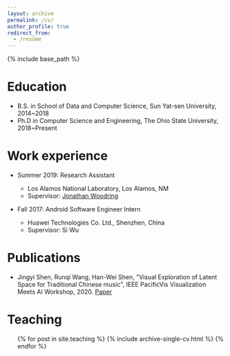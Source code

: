```yaml
---
layout: archive
permalink: /cv/
author_profile: true
redirect_from:
  - /resume
---
```


{% include base_path %}

Education
======
* B.S. in School of Data and Computer Science, Sun Yat-sen University, 2014~2018
* Ph.D in Computer Science and Engineering, The Ohio State University, 2018~Present

Work experience
======
* Summer 2019: Research Assistant
  * Los Alamos National Laboratory, Los Alamos, NM
  * Supervisor: [Jonathan Woodring](https://www.lanl.gov/expertise/profiles/view/jonathan-woodring)

* Fall 2017: Android Software Engineer Intern
  * Huawei Technologies Co. Ltd., Shenzhen, China
  * Supervisor: Si Wu


Publications
======
 * Jingyi Shen, Runqi Wang, Han-Wei Shen, "Visual Exploration of Latent Space for Traditional Chinese music", IEEE PacificVis Visualization Meets AI Workshop, 2020. [Paper](https://doi.org/10.1016/j.visinf.2020.04.003)

 
Teaching
======
  <ul>{% for post in site.teaching %}
    {% include archive-single-cv.html %}
  {% endfor %}</ul>


<div style='display: none'>
Service and leadership
======
* Currently signed in to 43 different slack teams


Talks
======
  <ul>{% for post in site.talks %}
    {% include archive-single-talk-cv.html %}
  {% endfor %}</ul>
</div>